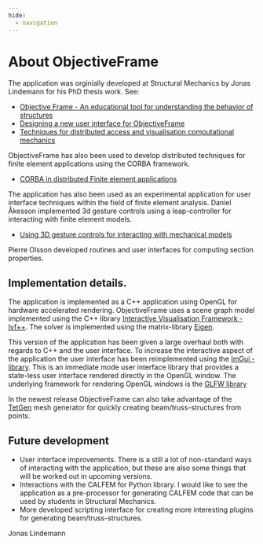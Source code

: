 ```yaml
---
hide:
  - navigation
---
```

# About ObjectiveFrame

The application was orginially developed at Structural Mechanics by Jonas Lindemann for his PhD thesis work. See:

 * [Objective Frame - An educational tool for understanding the behavior of structures](https://portal.research.lu.se/en/publications/objective-frame-an-educational-tool-for-understanding-the-behavio)
 * [Designing a new user interface for ObjectiveFrame](
https://www.byggmek.lth.se/fileadmin/byggnadsmekanik/publications/tvsm7000/web7137.pdf)
 * [Techniques for distributed access and visualisation computational mechanics](https://www.lth.se/fileadmin/byggnadsmekanik/publications/tvsm1000/web1016.pdf)

ObjectiveFrame has also been used to develop distributed techniques for finite element applications using the CORBA framework.

* [CORBA in distributed Finite element applications](https://portal.research.lu.se/en/publications/corba-in-distributed-finite-element-applications)

The application has also been used as an experimental application for user interface techniques within the field of finite element analysis. Daniel Åkesson implemented 3d gesture controls using a leap-controller for interacting with finite element models.

* [Using 3D gesture controls for interacting with mechanical models](https://portal.research.lu.se/en/publications/using-3d-gesture-controls-for-interacting-with-mechanical-models-2)

Pierre Olsson developed routines and user interfaces for computing section properties.

## Implementation details.

The application is implemented as a C++ application using OpenGL for hardware accelerated rendering. ObjectiveFrame uses a scene graph model implemented using the C++ library [Interactive Visualisation Framework - Ivf++](https://github.com/jonaslindemann/ivfplusplus). The solver is implemented using the matrix-library [Eigen](https://eigen.tuxfamily.org/). 

This version of the application has been given a large overhaul both with regards to C++ and the user interface. To increase the interactive aspect of the application the user interface has been reimplemented using the [ImGui - library](https://github.com/ocornut/imgui). This is an immediate mode user interface library that provides a state-less user interface rendered directly in the OpenGL window. The underlying framework for rendering OpenGL windows is the [GLFW library](https://www.glfw.org/)

In the newest release ObjectiveFrame can also take advantage of the [TetGen](https://www.wias-berlin.de/software/index.jsp?id=TetGen&lang=1) mesh generator for quickly creating beam/truss-structures from points. 

## Future development

 * User interface improvements. There is a still a lot of non-standard ways of interacting with the application, but these are also some things that will be worked out in upcoming versions.
 * Interactions with the CALFEM for Python library. I would like to see the application as a pre-processor for generating CALFEM code that can be used by students in Structural Mechanics.
 * More developed scripting interface for creating more interesting plugins for generating beam/truss-structures.

Jonas Lindemann

